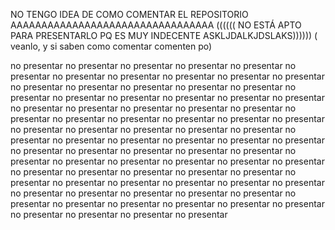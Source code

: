 NO TENGO IDEA DE COMO COMENTAR EL REPOSITORIO AAAAAAAAAAAAAAAAAAAAAAAAAAAAAAAAA
(((((( NO ESTÁ APTO PARA PRESENTARLO PQ ES MUY INDECENTE ASKLJDALKJDSLAKS))))))
( veanlo, y si saben como comentar comenten po)

no presentar
no presentar
no presentar
no presentar
no presentar
no presentar
no presentar
no presentar
no presentar
no presentar
no presentar
no presentar
no presentar
no presentar
no presentar
no presentar
no presentar
no presentar
no presentar
no presentar
no presentar
no presentar
no presentar
no presentar
no presentar
no presentar
no presentar
no presentar
no presentar
no presentar
no presentar
no presentar
no presentar
no presentar
no presentar
no presentar
no presentar
no presentar
no presentar
no presentar
no presentar
no presentar
no presentar
no presentar
no presentar
no presentar
no presentar
no presentar
no presentar
no presentar
no presentar
no presentar
no presentar
no presentar
no presentar
no presentar
no presentar
no presentar
no presentar
no presentar
no presentar
no presentar
no presentar
no presentar
no presentar
no presentar
no presentar
no presentar
no presentar
no presentar
no presentar
no presentar
no presentar
no presentar
no presentar
no presentar
no presentar
no presentar
no presentar
no presentar
no presentar

